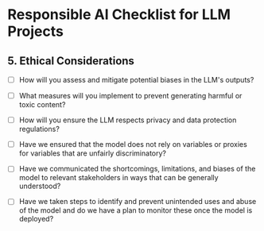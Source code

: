 # Responsible AI Checklist for LLM Projects

## 5. Ethical Considerations
- [ ] How will you assess and mitigate potential biases in the LLM's outputs?
- [ ] What measures will you implement to prevent generating harmful or toxic content?
- [ ] How will you ensure the LLM respects privacy and data protection regulations?
- [ ] Have we ensured that the model does not rely on variables or proxies for variables that are unfairly discriminatory?
- [ ] Have we communicated the shortcomings, limitations, and biases of the model to relevant stakeholders in ways that can be generally understood?
- [ ] Have we taken steps to identify and prevent unintended uses and abuse of the model and do we have a plan to monitor these once the model is deployed?

